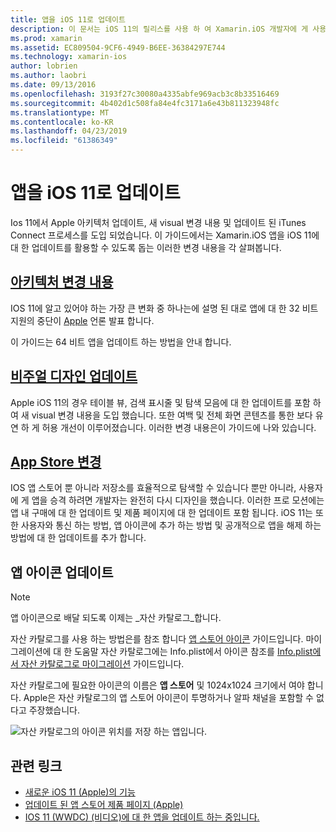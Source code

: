 ```yaml
---
title: 앱을 iOS 11로 업데이트
description: 이 문서는 iOS 11의 릴리스를 사용 하 여 Xamarin.iOS 개발자에 게 사용할 수 있는 새 기능을 설명 하는 다양 한 가이드에 연결 합니다. 예를 들어, 시각적 디자인 업데이트를 App Store 변경 하 고 앱 아이콘 업데이트 합니다.
ms.prod: xamarin
ms.assetid: EC809504-9CF6-4949-B6EE-36384297E744
ms.technology: xamarin-ios
author: lobrien
ms.author: laobri
ms.date: 09/13/2016
ms.openlocfilehash: 3193f27c30080a4335abfe969acb3c8b33516469
ms.sourcegitcommit: 4b402d1c508fa84e4fc3171a6e43b811323948fc
ms.translationtype: MT
ms.contentlocale: ko-KR
ms.lasthandoff: 04/23/2019
ms.locfileid: "61386349"
---
```

# <a name="updating-your-app-to-ios-11"></a>앱을 iOS 11로 업데이트

Ios 11에서 Apple 아키텍처 업데이트, 새 visual 변경 내용 및 업데이트 된 iTunes Connect 프로세스를 도입 되었습니다. 이 가이드에서는 Xamarin.iOS 앱을 iOS 11에 대 한 업데이트를 활용할 수 있도록 돕는 이러한 변경 내용을 각 살펴봅니다.

## <a name="architecture-changesarchitecture-changesmd"></a>[아키텍처 변경 내용](architecture-changes.md)

IOS 11에 알고 있어야 하는 가장 큰 변화 중 하나는에 설명 된 대로 앱에 대 한 32 비트 지원의 중단이 [Apple](https://developer.apple.com/news/?id=06282017b) 언론 발표 합니다.

이 가이드는 64 비트 앱을 업데이트 하는 방법을 안내 합니다.

## <a name="visual-design-updatesvisual-designmd"></a>[비주얼 디자인 업데이트](visual-design.md)

Apple iOS 11의 경우 테이블 뷰, 검색 표시줄 및 탐색 모음에 대 한 업데이트를 포함 하 여 새 visual 변경 내용을 도입 했습니다. 또한 여백 및 전체 화면 콘텐츠를 통한 보다 유연 하 게 허용 개선이 이루어졌습니다. 이러한 변경 내용은이 가이드에 나와 있습니다.

## <a name="app-store-changesapp-store-changesmd"></a>[App Store 변경](app-store-changes.md)

IOS 앱 스토어 뿐 아니라 저장소를 효율적으로 탐색할 수 있습니다 뿐만 아니라, 사용자에 게 앱을 승격 하려면 개발자는 완전히 다시 디자인을 했습니다. 이러한 프로 모션에는 앱 내 구매에 대 한 업데이트 및 제품 페이지에 대 한 업데이트 포함 됩니다. iOS 11는 또한 사용자와 통신 하는 방법, 앱 아이콘에 추가 하는 방법 및 공개적으로 앱을 해제 하는 방법에 대 한 업데이트를 추가 합니다.

## <a name="app-icon-updates"></a>앱 아이콘 업데이트

> [!NOTE]
> 앱 아이콘으로 배달 되도록 이제는 _자산 카탈로그_합니다. 

자산 카탈로그를 사용 하는 방법은를 참조 합니다 [앱 스토어 아이콘](~/ios/app-fundamentals/images-icons/app-store-icon.md) 가이드입니다. 마이그레이션에 대 한 도움말 자산 카탈로그에는 Info.plist에서 아이콘 참조를 [Info.plist에서 자산 카탈로그로 마이그레이션](~/ios/app-fundamentals/images-icons/app-icons.md) 가이드입니다.

자산 카탈로그에 필요한 아이콘의 이름은 **앱 스토어** 및 1024x1024 크기에서 여야 합니다. Apple은 자산 카탈로그의 앱 스토어 아이콘이 투명하거나 알파 채널을 포함할 수 없다고 주장했습니다.

![자산 카탈로그의 아이콘 위치를 저장 하는 앱입니다.](images/image1.png)

## <a name="related-links"></a>관련 링크

- [새로운 iOS 11 (Apple)의 기능](https://developer.apple.com/ios/)
- [업데이트 된 앱 스토어 제품 페이지 (Apple)](https://developer.apple.com/app-store/product-page/)
- [IOS 11 (WWDC) (비디오)에 대 한 앱을 업데이트 하는 중입니다.](https://developer.apple.com/videos/play/wwdc2017/204/)
